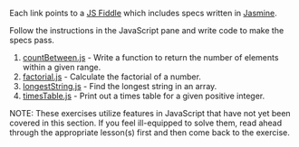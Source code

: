 Each link points to a [JS Fiddle](http://jsfiddle.net/) which includes specs written in [Jasmine](http://pivotal.github.com/jasmine/).

Follow the instructions in the JavaScript pane and write code to make the specs pass.

1. [countBetween.js](http://jsfiddle.net/openspectrum/bBZ4w/) - Write a function to return the number of elements within a given range.
2. [factorial.js](http://jsfiddle.net/openspectrum/LTEwX/) - Calculate the factorial of a number.
3. [longestString.js](http://jsfiddle.net/openspectrum/2YbTD/) - Find the longest string in an array.
4. [timesTable.js](http://jsfiddle.net/openspectrum/4KKDe/) - Print out a times table for a given positive integer.

NOTE: These exercises utilize features in JavaScript that have not yet been covered in this section.  If you feel ill-equipped to solve them, read ahead through the appropriate lesson(s) first and then come back to the exercise.
